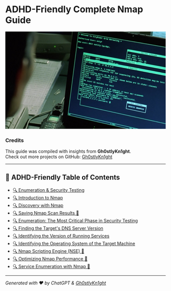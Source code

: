 
# ADHD-Friendly Complete Nmap Guide

<img title="a title" alt="Alt text" src="https://github.com/Gh0stlyKn1ght/ADHD-Friendly-security/blob/93eb2f344973599d48af85a73a80fb2304c8b5a5/ASSETS/trinity-nmapscreen-hd-crop-1200x728-1669528433.jpg">

### Credits
This guide was compiled with insights from **Gh0stlyKn1ght**.  
Check out more projects on GitHub: [Gh0stlyKn1ght](https://github.com/Gh0stlyKn1ght)

---

## 🚀 ADHD-Friendly Table of Contents

- [🔍 Enumeration & Security Testing](#enumeration--security-testing)
- [🔍 Introduction to Nmap](#introduction-to-nmap)
- [🔍 Discovery with Nmap](#discovery-with-nmap)
- [🔍 Saving Nmap Scan Results 🚀](#saving-nmap-scan-results-🚀)
- [🔍 Enumeration: The Most Critical Phase in Security Testing](#enumeration-the-most-critical-phase-in-security-testing)
- [🔍 Finding the Target's DNS Server Version](#finding-the-targets-dns-server-version)
- [🔍 Identifying the Version of Running Services](#identifying-the-version-of-running-services)
- [🔍 Identifying the Operating System of the Target Machine](#identifying-the-operating-system-of-the-target-machine)
- [🔍 Nmap Scripting Engine (NSE) 🚀](#nmap-scripting-engine-nse-🚀)
- [🔍 Optimizing Nmap Performance 🚀](#optimizing-nmap-performance-🚀)
- [🔍 Service Enumeration with Nmap 🚀](#service-enumeration-with-nmap-🚀)

---
*Generated with ❤️ by ChatGPT & [Gh0stlyKn1ght](https://github.com/Gh0stlyKn1ght)*


